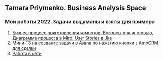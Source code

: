 ## Tamara Priymenko. Business Analysis Space

### Мои работы 2022. Задачи выдуманы и взяты для примера

1. [Бизнес процесс приготовления компотов: Вопросы для интервью, Диаграмма процесса в Miro, User Stories в Jira](BPAutomation/InterviewDiagramUserStories.md)
2. [Мини-ТЗ на создание задачи в Asana по нажатию кнопки в AmoCRM для сделки](APIIntegrations/AmoCRMAsanaAPI.md)
3. [Работа в сети](./network.md)

